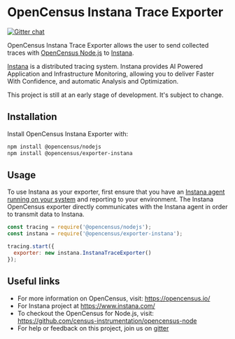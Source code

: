 # OpenCensus Instana Trace Exporter
[![Gitter chat][gitter-image]][gitter-url]

OpenCensus Instana Trace Exporter allows the user to send collected traces with [OpenCensus Node.js](https://github.com/census-instrumentation/opencensus-node) to [Instana](https://www.instana.com/).

[Instana](http://www.instana.com/) is a distributed
tracing system. Instana provides AI Powered Application and Infrastructure Monitoring, allowing you to deliver Faster With Confidence, and automatic Analysis and Optimization.

This project is still at an early stage of development. It's subject to change.

## Installation

Install OpenCensus Instana Exporter with:
```bash
npm install @opencensus/nodejs
npm install @opencensus/exporter-instana
```

## Usage
To use Instana as your exporter, first ensure that you have an [Instana agent running on your system](https://docs.instana.io/quick_start/getting_started/) and reporting to your environment. The Instana OpenCensus exporter directly communicates with the Instana agent in order to transmit data to Instana.

```javascript
const tracing = require('@opencensus/nodejs');
const instana = require('@opencensus/exporter-instana');

tracing.start({
  exporter: new instana.InstanaTraceExporter()
});
```

## Useful links
- For more information on OpenCensus, visit: <https://opencensus.io/>
- For Instana project at https://www.instana.com/
- To checkout the OpenCensus for Node.js, visit: <https://github.com/census-instrumentation/opencensus-node>
- For help or feedback on this project, join us on [gitter](https://gitter.im/census-instrumentation/Lobby)

[gitter-image]: https://badges.gitter.im/census-instrumentation/lobby.svg
[gitter-url]: https://gitter.im/census-instrumentation/lobby?utm_source=badge&utm_medium=badge&utm_campaign=pr-badge&utm_content=badge
